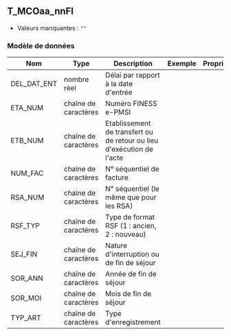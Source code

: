 <!-- SPDX-License-Identifier: MPL-2.0 -->
## T_MCOaa_nnFI

- Valeurs manquantes : `""`

### Modèle de données

|Nom|Type|Description|Exemple|Propriétés|
|-|-|-|-|-|
|DEL_DAT_ENT|nombre réel|Délai par rapport à la date d'entrée|||
|ETA_NUM|chaîne de caractères|Numéro FINESS e-PMSI|||
|ETB_NUM|chaîne de caractères|Etablissement de transfert ou de retour ou lieu d'exécution de l'acte|||
|NUM_FAC|chaîne de caractères|N° séquentiel de facture|||
|RSA_NUM|chaîne de caractères| N° séquentiel (le même que pour les RSA)|||
|RSF_TYP|chaîne de caractères|Type de format RSF (1 : ancien, 2 : nouveau)|||
|SEJ_FIN|chaîne de caractères|Nature d'interruption ou de fin de séjour|||
|SOR_ANN|chaîne de caractères|Année de fin de séjour|||
|SOR_MOI|chaîne de caractères|Mois de fin de séjour|||
|TYP_ART|chaîne de caractères|Type d'enregistrement|||
